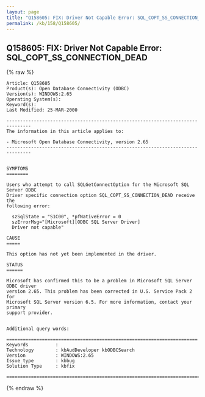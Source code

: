 ```yaml
---
layout: page
title: "Q158605: FIX: Driver Not Capable Error: SQL_COPT_SS_CONNECTION_DEAD"
permalink: /kb/158/Q158605/
---
```


## Q158605: FIX: Driver Not Capable Error: SQL_COPT_SS_CONNECTION_DEAD

{% raw %}

	Article: Q158605
	Product(s): Open Database Connectivity (ODBC)
	Version(s): WINDOWS:2.65
	Operating System(s): 
	Keyword(s): 
	Last Modified: 25-MAR-2000
	
	-------------------------------------------------------------------------------
	The information in this article applies to:
	
	- Microsoft Open Database Connectivity, version 2.65 
	-------------------------------------------------------------------------------
	
	
	SYMPTOMS
	========
	
	Users who attempt to call SQLGetConnectOption for the Microsoft SQL Server ODBC
	Driver specific connection option SQL_COPT_SS_CONNECTION_DEAD receive the
	following error:
	
	  szSqlState = "S1C00", *pfNativeError = 0
	  szErrorMsg="[Microsoft][ODBC SQL Server Driver]
	  Driver not capable"
	
	CAUSE
	=====
	
	This option has not yet been implemented in the driver.
	
	STATUS
	======
	
	Microsoft has confirmed this to be a problem in Microsoft SQL Server ODBC driver
	version 2.65. This problem has been corrected in U.S. Service Pack 2 for
	Microsoft SQL Server version 6.5. For more information, contact your primary
	support provider.
	
	
	Additional query words:
	
	======================================================================
	Keywords          :  
	Technology        : kbAudDeveloper kbODBCSearch
	Version           : WINDOWS:2.65
	Issue type        : kbbug
	Solution Type     : kbfix
	
	=============================================================================
	

{% endraw %}
